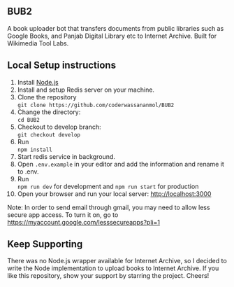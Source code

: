 ## BUB2
A book uploader bot that transfers documents from public libraries such as Google Books, and Panjab Digital Library etc to Internet Archive. Built for Wikimedia Tool Labs.

## Local Setup instructions
1. Install [Node.js](https://nodejs.org/en/download/)
2. Install and setup Redis server on your machine.
3. Clone the repository
<br />`git clone https://github.com/coderwassananmol/BUB2`
4. Change the directory:
<br />`cd BUB2`
5. Checkout to develop branch:
<br /> `git checkout develop`
6. Run <br /> `npm install`
7. Start redis service in background.
8. Open `.env.example` in your editor and add the information and rename it to .env.
9. Run <br /> `npm run dev` for development and `npm run start` for production
10. Open your browser and run your local server: [http://localhost:3000](http://localhost:3000)

Note: In order to send email through gmail, you may need to allow less secure app access. To turn it on, go to https://myaccount.google.com/lesssecureapps?pli=1

## Keep Supporting
There was no Node.js wrapper available for Internet Archive, so I decided to write the Node implementation to upload books to Internet Archive. If you like this repository, show your support by starring the project. Cheers!
